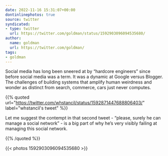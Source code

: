 ```yaml
---
date: 2022-11-16 15:31:07+00:00
dontinlinephotos: true
source: twitter
syndicated:
- type: twitter
  url: https://twitter.com/goldman/status/1592903096094535680/
author:
  name: goldman
  url: https://twitter.com/goldman/
tags:
- goldman
---
```


Social media has long been sneered at by “hardcore engineers” since before social media was a term. It was a dynamic at Google versus Blogger. The challenges of building systems that amplify human weirdness and wonder as distinct from search, commerce, cars just never computes. 

{{% quoted url="https://twitter.com/whstancil/status/1592871447688806403/" label="whstancil's tweet" %}}

Let me suggest the contempt in that second tweet - “please, surely he can manage a social network” - is a big part of why he’s very visibly failing at managing this social network. 

{{% /quoted %}}

{{< photos 1592903096094535680 >}}